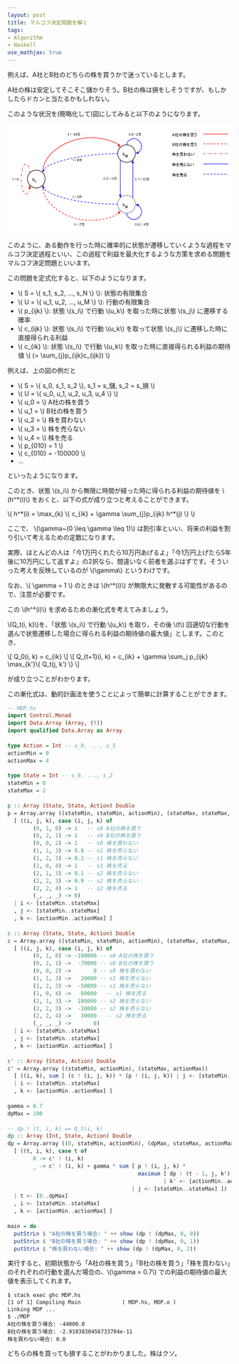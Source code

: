 ```yaml
---
layout: post
title: マルコフ決定問題を解く
tags:
- Algorithm
- Haskell
use_mathjax: true
---
```


例えば、A社とB社のどちらの株を買うかで迷っているとします。

A社の株は安定してそこそこ儲かりそう。B社の株は損をしそうですが、もしかしたらドカンと当たるかもしれない。

このような状況を(簡略化して)図にしてみると以下のようになります。

![/img/post/2017-07-18-markov-decision.png](/img/post/2017-07-18-markov-decision.png)

このように、ある動作を行った時に確率的に状態が遷移していくような過程をマルコフ決定過程といい、この過程で利益を最大化するような方策を求める問題をマルコフ決定問題といいます。

この問題を定式化すると、以下のようになります。

+ \\( S = \\{ s_1, s_2, ..., s_N \\} \\): 状態の有限集合
+ \\( U = \\{ u_1, u_2, ..., u_M \\} \\): 行動の有限集合
+ \\( p_{ijk} \\): 状態 \\(s_i\\) で行動 \\(u_k\\) を取った時に状態 \\(s_j\\) に遷移する確率
+ \\( c_{ijk} \\): 状態 \\(s_i\\) で行動 \\(u_k\\) を取って状態 \\(s_j\\) に遷移した時に直接得られる利益
+ \\( c_{ik} \\): 状態 \\(s_i\\) で行動 \\(u_k\\) を取った時に直接得られる利益の期待値 \\( (= \sum_{j}p_{ijk}c_{ijk}) \\)

例えば、上の図の例だと

+ \\( S = \\{ s_0, s_1, s_2 \\}, s_1 = s_儲, s_2 = s_損 \\)
+ \\( U = \\{ u_0, u_1, u_2, u_3, u_4 \\} \\)
+ \\( u_0 = \\) A社の株を買う
+ \\( u_1 = \\) B社の株を買う
+ \\( u_2 = \\) 株を買わない
+ \\( u_3 = \\) 株を売らない
+ \\( u_4 = \\) 株を売る
+ \\( p_{010} = 1 \\)
+ \\( c_{010} = -100000 \\)
+ ...

といったようになります。

このとき、状態 \\(s_i\\) から無限に時間が経った時に得られる利益の期待値を \\(h^*(i)\\) をおくと、以下の式が成り立つと考えることができます。

\\( h^\*(i) = \max_{k} \\{ c_{ik} + \gamma \sum_{j}p_{ijk} h^\*(j) \\} \\)

ここで、 \\(\gamma~(0 \leq \gamma \leq 1)\\) は割引率といい、将来の利益を割り引いて考えるための定数になります。

実際、ほとんどの人は「今1万円くれたら10万円あげるよ」「今1万円上げたら5年後に10万円にして返すよ」の2択なら、間違いなく前者を選ぶはずです。そういった考えを反映しているのが \\(\gamma\\) というわけです。

なお、\\( \gamma = 1 \\) のときは \\(h^*(i)\\) が無限大に発散する可能性があるので、注意が必要です。

この \\(h^*(i)\\) を求めるための漸化式を考えてみましょう。

\\(Q_t(i, k)\\)を、「状態 \\(s_i\\) で行動 \\(u_k\\) を取り、その後 \\(t\\) 回適切な行動を選んで状態遷移した場合に得られる利益の期待値の最大値」とします。このとき、

\\[ Q_0(i, k) = c_{ik} \\]
\\[ Q_{t+1}(i, k) = c_{ik} + \gamma \sum_j p_{ijk} \max_{k'}\\{ Q_t(j, k') \\} \\]

が成り立つことがわかります。

この漸化式は、動的計画法を使うことによって簡単に計算することができます。

```haskell
-- MDP.hs
import Control.Monad
import Data.Array (Array, (!))
import qualified Data.Array as Array

type Action = Int -- u_0, ..., u_5
actionMin = 0
actionMax = 4

type State = Int -- s_0, ..., s_2
stateMin = 0
stateMax = 2

p :: Array (State, State, Action) Double
p = Array.array ((stateMin, stateMin, actionMin), (stateMax, stateMax, actionMax))
  [ ((i, j, k), case (i, j, k) of
        (0, 1, 0) -> 1   -- s0 A社の株を買う
        (0, 2, 1) -> 1   -- s0 B社の株を買う
        (0, 0, 2) -> 1   -- s0 株を買わない
        (1, 1, 3) -> 0.8 -- s1 株を売らない
        (1, 2, 3) -> 0.2 -- s1 株を売らない
        (1, 0, 4) -> 1   -- s1 株を売る
        (2, 1, 3) -> 0.1 -- s2 株を売らない
        (2, 2, 3) -> 0.9 -- s2 株を売らない
        (2, 2, 4) -> 1   -- s2 株を売る
        (_, _, _) -> 0)
  | i <- [stateMin..stateMax]
  , j <- [stateMin..stateMax]
  , k <- [actionMin..actionMax] ]

c :: Array (State, State, Action) Double
c = Array.array ((stateMin, stateMin, actionMin), (stateMax, stateMax, actionMax))
  [ ((i, j, k), case (i, j, k) of
        (0, 1, 0) -> -100000 -- s0 A社の株を買う
        (0, 2, 1) ->  -70000 -- s0 B社の株を買う
        (0, 0, 2) ->       0 -- s0 株を買わない
        (1, 1, 3) ->   20000 -- s1 株を売らない
        (1, 2, 3) ->  -50000 -- s1 株を売らない
        (1, 0, 4) ->   80000   -- s1 株を売る
        (2, 1, 3) ->  100000 -- s2 株を売らない
        (2, 2, 3) ->  -10000 -- s2 株を売らない
        (2, 2, 4) ->   30000   -- s2 株を売る
        (_, _, _) ->       0)
  | i <- [stateMin..stateMax]
  , j <- [stateMin..stateMax]
  , k <- [actionMin..actionMax] ]

c' :: Array (State, Action) Double
c' = Array.array ((stateMin, actionMin), (stateMax, actionMax))
  [ ((i, k), sum [ (c ! (i, j, k)) * (p ! (i, j, k)) | j <- [stateMin..stateMax] ])
  | i <- [stateMin..stateMax]
  , k <- [actionMin..actionMax] ]

gamma = 0.7
dpMax = 100

-- dp ! (t, i, k) == Q_t(i, k)
dp :: Array (Int, State, Action) Double
dp = Array.array ((0, stateMin, actionMin), (dpMax, stateMax, actionMax))
  [ ((t, i, k), case t of
        0 -> c' ! (i, k)
        _ -> c' ! (i, k) + gamma * sum [ p ! (i, j, k) *
                                         maximum [ dp ! (t - 1, j, k')
                                                 | k' <- [actionMin..actionMax] ]
                                       | j <- [stateMin..stateMax] ])
  | t <- [0..dpMax]
  , i <- [stateMin..stateMax]
  , k <- [actionMin..actionMax] ]

main = do
  putStrLn $ "A社の株を買う場合: " ++ show (dp ! (dpMax, 0, 0))
  putStrLn $ "B社の株を買う場合: " ++ show (dp ! (dpMax, 0, 1))
  putStrLn $ "株を買わない場合: " ++ show (dp ! (dpMax, 0, 2))
```

実行すると、初期状態から「A社の株を買う」「B社の株を買う」「株を買わない」のそれぞれの行動を選んだ場合の、\\(\gamma = 0.7\\) での利益の期待値の最大値を表示してくれます。

```
$ stack exec ghc MDP.hs
[1 of 1] Compiling Main             ( MDP.hs, MDP.o )
Linking MDP ...
$ ./MDP
A社の株を買う場合: -44000.0
B社の株を買う場合: -2.9103830456733704e-11
株を買わない場合: 0.0
```

どちらの株を買っても損することがわかりました。株はクソ。
